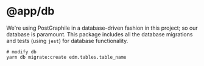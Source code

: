 # @app/db

We're using PostGraphile in a database-driven fashion in this project; so our
database is paramount. This package includes all the database migrations and
tests (using `jest`) for database functionality.

```
# modify db
yarn db migrate:create edm.tables.table_name
```
